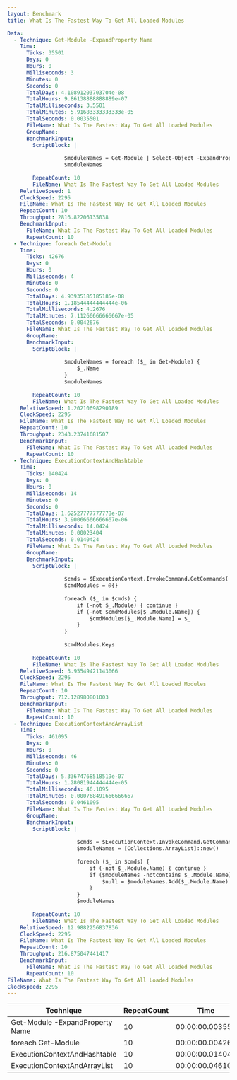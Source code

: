 ```yaml
---
layout: Benchmark
title: What Is The Fastest Way To Get All Loaded Modules

Data: 
  - Technique: Get-Module -ExpandProperty Name
    Time: 
      Ticks: 35501
      Days: 0
      Hours: 0
      Milliseconds: 3
      Minutes: 0
      Seconds: 0
      TotalDays: 4.10891203703704e-08
      TotalHours: 9.86138888888889e-07
      TotalMilliseconds: 3.5501
      TotalMinutes: 5.91683333333333e-05
      TotalSeconds: 0.0035501
      FileName: What Is The Fastest Way To Get All Loaded Modules
      GroupName: 
      BenchmarkInput: 
        ScriptBlock: |
          
                  $moduleNames = Get-Module | Select-Object -ExpandProperty Name
                  $moduleNames
              
        RepeatCount: 10
        FileName: What Is The Fastest Way To Get All Loaded Modules
    RelativeSpeed: 1
    ClockSpeed: 2295
    FileName: What Is The Fastest Way To Get All Loaded Modules
    RepeatCount: 10
    Throughput: 2816.82206135038
    BenchmarkInput: 
      FileName: What Is The Fastest Way To Get All Loaded Modules
      RepeatCount: 10
  - Technique: foreach Get-Module
    Time: 
      Ticks: 42676
      Days: 0
      Hours: 0
      Milliseconds: 4
      Minutes: 0
      Seconds: 0
      TotalDays: 4.93935185185185e-08
      TotalHours: 1.18544444444444e-06
      TotalMilliseconds: 4.2676
      TotalMinutes: 7.11266666666667e-05
      TotalSeconds: 0.0042676
      FileName: What Is The Fastest Way To Get All Loaded Modules
      GroupName: 
      BenchmarkInput: 
        ScriptBlock: |
          
                  $moduleNames = foreach ($_ in Get-Module) {
                      $_.Name
                  }
                  $moduleNames
              
        RepeatCount: 10
        FileName: What Is The Fastest Way To Get All Loaded Modules
    RelativeSpeed: 1.20210698290189
    ClockSpeed: 2295
    FileName: What Is The Fastest Way To Get All Loaded Modules
    RepeatCount: 10
    Throughput: 2343.23741681507
    BenchmarkInput: 
      FileName: What Is The Fastest Way To Get All Loaded Modules
      RepeatCount: 10
  - Technique: ExecutionContextAndHashtable
    Time: 
      Ticks: 140424
      Days: 0
      Hours: 0
      Milliseconds: 14
      Minutes: 0
      Seconds: 0
      TotalDays: 1.62527777777778e-07
      TotalHours: 3.90066666666667e-06
      TotalMilliseconds: 14.0424
      TotalMinutes: 0.00023404
      TotalSeconds: 0.0140424
      FileName: What Is The Fastest Way To Get All Loaded Modules
      GroupName: 
      BenchmarkInput: 
        ScriptBlock: |
          
                  $cmds = $ExecutionContext.InvokeCommand.GetCommands('*', 'Function,Cmdlet,Alias', $true)
                  $cmdModules = @{}
          
                  foreach ($_ in $cmds) {
                      if (-not $_.Module) { continue } 
                      if (-not $cmdModules[$_.Module.Name]) {
                          $cmdModules[$_.Module.Name] = $_
                      }
                  }
          
                  $cmdModules.Keys
              
        RepeatCount: 10
        FileName: What Is The Fastest Way To Get All Loaded Modules
    RelativeSpeed: 3.95549421143066
    ClockSpeed: 2295
    FileName: What Is The Fastest Way To Get All Loaded Modules
    RepeatCount: 10
    Throughput: 712.128980801003
    BenchmarkInput: 
      FileName: What Is The Fastest Way To Get All Loaded Modules
      RepeatCount: 10
  - Technique: ExecutionContextAndArrayList
    Time: 
      Ticks: 461095
      Days: 0
      Hours: 0
      Milliseconds: 46
      Minutes: 0
      Seconds: 0
      TotalDays: 5.33674768518519e-07
      TotalHours: 1.28081944444444e-05
      TotalMilliseconds: 46.1095
      TotalMinutes: 0.000768491666666667
      TotalSeconds: 0.0461095
      FileName: What Is The Fastest Way To Get All Loaded Modules
      GroupName: 
      BenchmarkInput: 
        ScriptBlock: |
          
                      $cmds = $ExecutionContext.InvokeCommand.GetCommands('*', 'Function,Cmdlet,Alias', $true)
                      $moduleNames = [Collections.ArrayList]::new()
          
                      foreach ($_ in $cmds) {
                          if (-not $_.Module.Name) { continue } 
                          if ($moduleNames -notcontains $_.Module.Name) {
                              $null = $moduleNames.Add($_.Module.Name)
                          }
                      }
                      $moduleNames
              
        RepeatCount: 10
        FileName: What Is The Fastest Way To Get All Loaded Modules
    RelativeSpeed: 12.9882256837836
    ClockSpeed: 2295
    FileName: What Is The Fastest Way To Get All Loaded Modules
    RepeatCount: 10
    Throughput: 216.875047441417
    BenchmarkInput: 
      FileName: What Is The Fastest Way To Get All Loaded Modules
      RepeatCount: 10
FileName: What Is The Fastest Way To Get All Loaded Modules
ClockSpeed: 2295
---
```





|Technique                      |RepeatCount|Time           |RelativeSpeed|Throughput|
|-------------------------------|-----------|---------------|-------------|----------|
|Get-Module -ExpandProperty Name|10         |00:00:00.003550|1x           |2816.82/s |
|foreach Get-Module             |10         |00:00:00.004267|1.2x         |2343.24/s |
|ExecutionContextAndHashtable   |10         |00:00:00.014042|3.96x        |712.13/s  |
|ExecutionContextAndArrayList   |10         |00:00:00.046109|12.99x       |216.88/s  |
